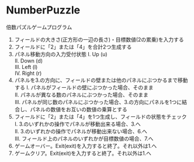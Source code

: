 NumberPuzzle
============

倍数パズルゲームプログラム

1.	フィールドの大きさ(正方形の一辺の長さ)・目標数値(2の累乗)を入力する
2.	フィールドに「2」または「4」を合計2つ生成する
3.	パネル移動方向の入力受付状態
  I.	Up (u)  
  II.	Down (d)  
  III.	Left (l)  
  IV.	Right (r)  
4.	パネルを3.の方向に、フィールドの壁または他のパネルにぶつかるまで移動する
  I.	パネルがフィールドの壁にぶつかった場合、そのまま  
  II.	パネルが異なる数のパネルにぶつかった場合、そのまま  
  III.	パネルが同じ数のパネルにぶつかった場合、3.の方向にパネルを1つに結合し、パネルの数値をお互いの数値の乗算とする  
5.	フィールドに「2」または「4」を1つ生成し、フィールドの状態をチェック
  I.	3.のいずれかの操作でパネルが移動出来る場合、3.へ  
  II.	3.のいずれかの操作でパネルが移動出来ない場合、6.へ  
  III.	フィールド上のパネルのいずれかが目標数値の場合、7.へ  
6.	ゲームオーバー。Exit(exit)を入力すると終了。それ以外は1.へ
7.	ゲームクリア。Exit(exit)を入力すると終了。それ以外は1.へ
